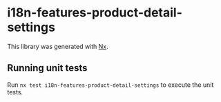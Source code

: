 # i18n-features-product-detail-settings

This library was generated with [Nx](https://nx.dev).

## Running unit tests

Run `nx test i18n-features-product-detail-settings` to execute the unit tests.
